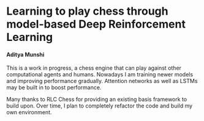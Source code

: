 
# Learning to play chess through model-based Deep Reinforcement Learning
#### Aditya Munshi

This is a work in progress, a chess engine that can play against other computational agents and humans. Nowadays I am training newer models and improving performance gradually. Attention networks as well as LSTMs may be built in to boost performance.

Many thanks to RLC Chess for providing an existing basis framework to build upon. Over time, I plan to completely refactor the code and build my own environment. 



